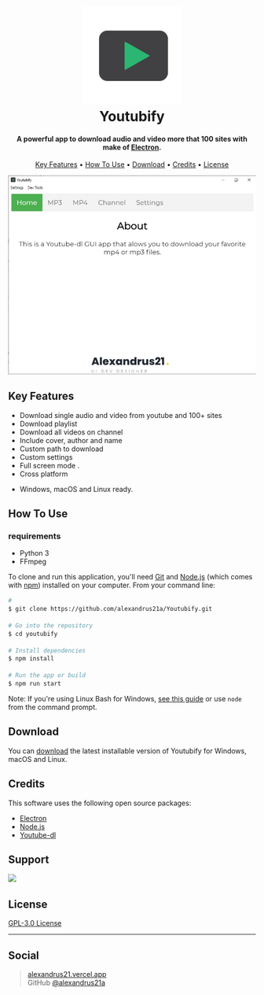<h1 align="center">  
<br>  
<a><img src="https://github.com/alexandrus21a/iconsforprojects/raw/master/Youtubify/Youtubifylogo.png" alt="Youtubify" width="200"></a>  
<br>  
Youtubify
<br>  
</h1>  
  
<h4 align="center">A powerful app to download audio and video more that 100 sites with make of <a href="http://electron.atom.io" target="_blank">Electron</a>.</h4>  
  
 
  
<p align="center">  
<a href="#key-features">Key Features</a> •  
<a href="#how-to-use">How To Use</a> •  
<a href="#download">Download</a> •  
<a href="#credits">Credits</a> •  
<a href="#license">License</a>  
</p>  
  
![screenshot](https://github.com/alexandrus21a/iconsforprojects/raw/master/Youtubify/Youtubifysrc.jpg)  
  
## Key Features  
  
* Download single audio and video from youtube and 100+ sites  
* Download playlist 
* Download all videos on channel 
* Include cover, author and name 
* Custom path to download 
* Custom settings
* Full screen mode  .  
* Cross platform  
- Windows, macOS and Linux ready.  
  
## How To Use  
 ### **requirements**
 * Python 3
 * FFmpeg

 
To clone and run this application, you'll need [Git](https://git-scm.com) and [Node.js](https://nodejs.org/en/download/) (which comes with [npm](http://npmjs.com)) installed on your computer. From your command line:  
  
```bash  
#  
$ git clone https://github.com/alexandrus21a/Youtubify.git
  
# Go into the repository  
$ cd youtubify  
  
# Install dependencies  
$ npm install  
  
# Run the app or build 
$ npm run start
```  
  
Note: If you're using Linux Bash for Windows, [see this guide](urlfaq) or use `node` from the command prompt.  
  
  
## Download  
  
You can [download](https://github.com/alexandrus21a/Youtubify/releases) the latest installable version of Youtubify for Windows, macOS and Linux.  

## Credits  
  
This software uses the following open source packages:  
  
- [Electron](http://electron.atom.io/)  
- [Node.js](https://nodejs.org/)   
- [Youtube-dl](https://github.com/ytdl-org/youtube-dl)

## Support  
<a href="https://patreon.com/Alexandrus21">  
<img src="https://c5.patreon.com/external/logo/become_a_patron_button@2x.png" width="160">  
</a>  
  
  
## License  
  
[GPL-3.0 License](https://github.com/alexandrus21a/Youtubify/blob/master/license)
  
---  
## Social
> [alexandrus21.vercel.app](https://alexandrus21.vercel.app)  
> GitHub [@alexandrus21a](https://github.com/alexandrus21a)  
